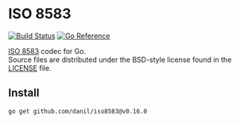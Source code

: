 ISO 8583
========

[![Build Status](https://cloud.drone.io/api/badges/danil/iso8583/status.svg)](https://cloud.drone.io/danil/iso8583)
[![Go Reference](https://pkg.go.dev/badge/github.com/danil/iso8583.svg)](https://pkg.go.dev/github.com/danil/iso8583)

[ISO 8583][] codec for Go.  
Source files are distributed under the BSD-style license
found in the [LICENSE](./LICENSE) file.

[ISO 8583]: https://en.wikipedia.org/wiki/ISO_8583

Install
-------

    go get github.com/danil/iso8583@v0.16.0
